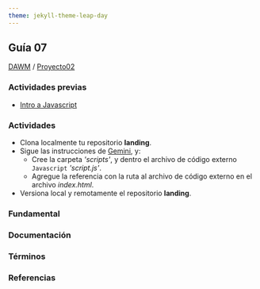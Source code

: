 ```yaml
---
theme: jekyll-theme-leap-day
---
```


## Guía 07

[DAWM](/DAWM/) / [Proyecto02](/DAWM/proyectos/2024/proyecto02)

### Actividades previas

* [Intro a Javascript](/DAWM/enclases/javascript)

### Actividades

* Clona localmente tu repositorio **landing**.
* Sigue las instrucciones de [Gemini](gemini/guia07-gemini01.pdf), y:
  - Cree la carpeta _'scripts'_, y dentro el archivo de código externo `Javascript` _'script.js'_.
  - Agregue la referencia con la ruta al archivo de código externo en el archivo _index.html_.
* Versiona local y remotamente el repositorio **landing**.

### Fundamental

### Documentación


### Términos


### Referencias

